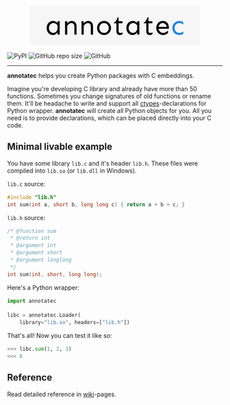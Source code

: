 <p align="center">
  <img src="https://github.com/lynnporu/annotatec/raw/dev/logo.png">
</p>

![PyPI](https://img.shields.io/pypi/v/annotatec)
![GitHub repo size](https://img.shields.io/github/repo-size/lynnporu/annotatec)
![GitHub](https://img.shields.io/github/license/lynnporu/annotatec)

------------

**annotatec** helps you create Python packages with C embeddings.

Imagine you're developing C library and already have more than 50 functions. Sometimes you change signatures of old functions or rename them. It'll be headache to write and support all [ctypes](https://docs.python.org/3/library/ctypes.html)-declarations for Python wrapper. **annotatec** will create all Python objects for you. All you need is to provide declarations, which can be placed directly into your C code.

## Minimal livable example

You have some library `lib.c` and it's header `lib.h`. These files were compiled into `lib.so` (or `lib.dll` in Windows).

`lib.c` source:
```c
#include "lib.h"
int sum(int a, short b, long long c) { return a + b + c; }
```

`lib.h` source:
```c
/* @function sum
 * @return int
 * @argument int
 * @argument short
 * @argument longlong
 */
int sum(int, short, long long);
```

Here's a Python wrapper:
```python
import annotatec

libc = annotatec.Loader(
    library="lib.so", headers=["lib.h"])
```

That's all! Now you can test it like so:
```python
>>> libc.sum(1, 2, 3)
<<< 6
```
## Reference

Read detailed reference in [wiki](https://github.com/lynnporu/annotatec/wiki)-pages.
